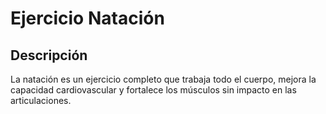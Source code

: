 # Ejercicio Natación

## Descripción
La natación es un ejercicio completo que trabaja todo el cuerpo, mejora la capacidad cardiovascular y fortalece los músculos sin impacto en las articulaciones.

